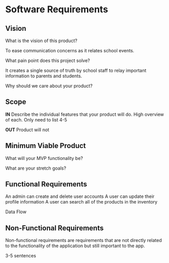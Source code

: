 # Software Requirements

## Vision

What is the vision of this product?

To ease communication concerns as it relates school events.

What pain point does this project solve?

It creates a single source of truth by school staff to relay important information to parents and students.

Why should we care about your product?


## Scope

**IN**
Describe the individual features that your product will do.
High overview of each. Only need to list 4-5

**OUT**
Product will not

## Minimum Viable Product

What will your MVP functionality be?

What are your stretch goals?

## Functional Requirements

An admin can create and delete user accounts
A user can update their profile information
A user can search all of the products in the inventory

Data Flow

## Non-Functional Requirements

Non-functional requirements are requirements that are not directly related to the functionality of the application but still important to the app.

3-5 sentences
